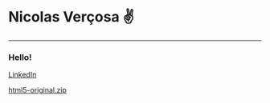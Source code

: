 <h1> Nicolas Verçosa ✌ </h2>
<hr> 
<h3>Hello!</h3>

<a href="https://www.linkedin.com/in/nicolasvercosa/">LinkedIn</a>

[html5-original.zip](https://github.com/nicolasvercosa/nicolasvercosa/files/7810332/html5-original.zip)
